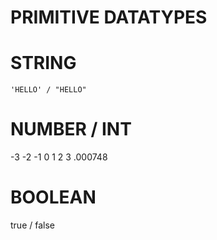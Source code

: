 # PRIMITIVE DATATYPES

# STRING

```
'HELLO' / "HELLO"
```

# NUMBER / INT

-3 -2 -1 0 1 2 3 .000748

# BOOLEAN

true / false
